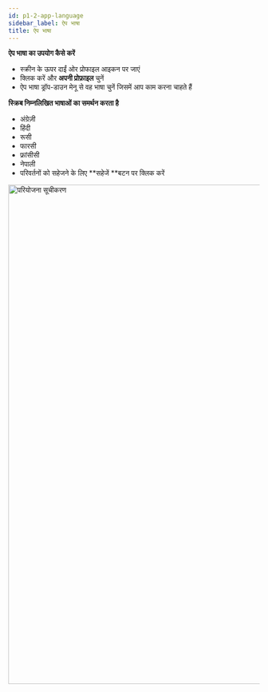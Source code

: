 ```yaml
---
id: p1-2-app-language
sidebar_label: ऐप भाषा
title: ऐप भाषा
---
```


**ऐप भाषा का उपयोग कैसे करें**

- स्क्रीन के ऊपर दाईं ओर प्रोफाइल आइकन पर जाएं
- क्लिक करें और **अपनी प्रोफ़ाइल** चुनें
- ऐप भाषा ड्रॉप-डाउन मेनू से वह भाषा चुनें जिसमें आप काम करना चाहते हैं

**स्क्रिब निम्नलिखित भाषाओं का समर्थन करता है**
  - अंग्रेज़ी
  - हिंदी
  - रूसी
  - फारसी
  - फ्रांसीसी
  - नेपाली
- परिवर्तनों को सहेजने के लिए **सहेजें **बटन पर क्लिक करें

<img src="/assets/applanguage.png"  width="1000px" alt="परियोजना सूचीकरण" />
